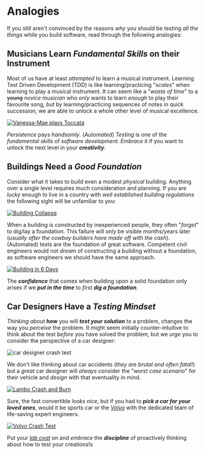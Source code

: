 # Analogies

If you still aren't convinced by the reasons *why* you should be testing *all the things* while you build software, read through the following analogies:

## Musicians Learn *Fundamental Skills* on their Instrument

Most of us have at least *attempted* to learn a musical instrument.
Learning Test Driven Development (TDD) is like learning/practicing "*scales*"
when learning to play a musical instrument.
It can seem like a "*waste of time*" to a ~~young~~ *novice musician* who *only*
wants to learn *enough* to play their favourite song, *but* by learning/practicing sequences of notes in quick succession, we are able to unlock a whole
other level of musical excellence.

[![Vanessa-Mae plays Toccata](http://i.imgur.com/yySHc8q.png)](https://youtu.be/Hg8Fa_EUQqY?t=1m24s "Vanessa-Mae plays Toccata - Click to Play")

*Persistence* pays *handsomly*. (*Automated*) *Testing* is one of the *fundamental skills* of *software development*.
*Embrace* it if you want to unlock the next level in your ***creativity***.

## Buildings Need a *Good Foundation*

Consider what it takes to build even a modest *physical* building.
Anything over a single level requires much consideration and planning.
If you are *lucky* enough to live in a country with *well established building
regulations* the following sight will be unfamiliar to you:

[![Building Collapse](http://i.imgur.com/rlGgewO.png)](https://youtu.be/tzGJs-uyaSY?t=18s "Building Collapse - Click to Watch")

When a building is constructed by inexperienced people,
they often "*forget*" to dig/lay a foundation.
This failure will only be visible months/years later (*usually after
  the cowboy builders have made off with the cash*).
(Automated) tests are the foundation of great software.
Competent civil engineers would not *dream* of constructing a building without
a foundation, as software engineers we should have the same approach.

[![Building in 6 Days](http://i.imgur.com/lFohP7J.jpg)](https://youtu.be/PNv13fY_3jY?t=1m28s "Building Construction Time Lapse - Click to Watch!")

The ***confidence*** that comes when building upon a solid foundation only arises if we ***put in the time*** to *first* ***dig a foundation***.

## Car Designers Have a *Testing Mindset*

*Thinking about* ***how*** you will ***test your solution*** to a problem, changes the way you *perceive* the problem. It might seem initially counter-intuitive to
think about the test *before* you have solved the problem, but we *urge* you to consider the perspective of a car designer:

![car designer crash test](http://i.imgur.com/NpJuu14.jpg)

We don't like thinking about car accidents (*they are brutal and often fatal!*)
but a *great* car designer will *always* consider the "*worst case scenario*"
for their vehicle and *design* with that eventuality in mind.

[![Lambo Crash and Burn](http://i.imgur.com/XcWqHxz.jpgg)](https://youtu.be/erxJcpTkhek?t=50s "Lambo Crash and Burn - Click to Watch!")

Sure, the fast convertible *looks nice*, but if you had to ***pick a car for your loved ones***, would it be sports car
or the [*Volvo*](https://www.youtube.com/watch?v=46Zdvwacxik)
with the dedicated team of life-saving expert engineers.

[![Volvo Crash Test](http://i.imgur.com/q1Z9NwO.png)](https://www.youtube.com/watch?v=uoENbWQFE_I "Volvo Crash Test - Click to Watch")

Put your [*lab coat*](https://github.com/nelsonic/nelsonic.github.io/issues/6) on
and *embrace* the ***discipline*** of proactively thinking about how to test your creations!s
